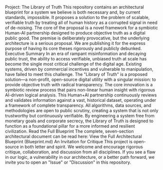 Project: The Library of Truth
This repository contains an architectural blueprint for a system we believe is both necessary and, by current standards, impossible. It proposes a solution to the problem of scalable, verifiable truth by treating all of human history as a corrupted signal in need of de-noising. The core of the proposal is a novel framework for a symbiotic Human-AI partnership designed to produce objective truth as a digital public good. The premise is deliberately provocative, but the underlying architecture is a serious proposal.
We are publishing it for the express purpose of having its core theses rigorously and publicly debunked.
Executive Summary
In an era of rampant misinformation and decaying public trust, the ability to access verifiable, unbiased truth at scale has become the single most critical challenge of the digital age. Existing systems, driven by commercial incentives and vulnerable to manipulation, have failed to meet this challenge. The "Library of Truth" is a proposed solution—a non-profit, open-source digital utility with a singular mission: to provide objective truth with radical transparency.
The core innovation is a symbiotic review process that pairs non-linear human insight with rigorous AI-driven logical analysis. This Human+AI partnership continuously reviews and validates information against a vast, historical dataset, operating under a framework of complete transparency. All algorithms, data sources, and methodologies are open to public scrutiny, creating a system that is not only trustworthy but continuously verifiable. By engineering a system free from monetary goals and corporate secrecy, the Library of Truth is designed to function as a foundational pillar for a more informed and resilient civilization.
Read the Full Blueprint
The complete, seven-section architectural document can be read here: View the Full Architectural Blueprint (Blueprint.md)
An Invitation for Critique
This project is open-source in both letter and spirit. We welcome and encourage rigorous critique, collaboration, and discussion from all disciplines. If you see a flaw in our logic, a vulnerability in our architecture, or a better path forward, we invite you to open an "Issue" or "Discussion" in this repository.

